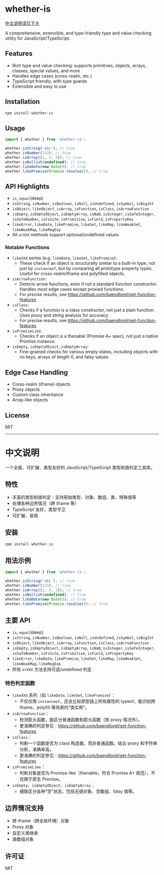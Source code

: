 # whether-is

[中文说明请见下方](#中文说明)

A comprehensive, extensible, and type-friendly type and value checking utility for JavaScript/TypeScript.

## Features

- Rich type and value checking: supports primitives, objects, arrays, classes, special values, and more
- Handles edge cases (cross-realm, etc.)
- TypeScript friendly, with type guards
- Extensible and easy to use

## Installation

```bash
npm install whether-is
```

## Usage

```ts
import { whether } from 'whether-is';

whether.isString('abc'); // true
whether.isNumber(123); // true
whether.isArray([1, 2, 3]); // true
whether.isNullish(undefined); // true
whether.likeDate(new Date()); // true
whether.likePromise(Promise.resolve()); // true
```

## API Highlights

- `is`, `equal`(deep)
- `isString`, `isNumber`, `isBoolean`, `isNull`, `isUndefined`, `isSymbol`, `isBigInt`
- `isObject`, `likeObject`, `isArray`, `isFunction`, `isClass`, `isArrowFunction`
- `isEmpty`, `isEmptyObject`, `isEmptyArray`, `isNaN`, `isInteger`, `isSafeInteger`, `isSafeNumber`, `isFinite`, `isPrimitive`, `isField`, `isPropertyKey`
- `likeError`, `likeDate`, `likePromise`, `likeSet`, `likeMap`, `likeWeakSet`, `likeWeakMap`, `likeRegExp`
- All `orXXX` methods support optional/undefined values

### Notable Functions

- `likeXXX` series (e.g. `likeDate`, `likeSet`, `likePromise`):
  - These check if an object is structurally similar to a built-in type, not just by `instanceof`, but by comparing all prototype property types. Useful for cross-realm/iframe and polyfilled objects.
- `isArrowFunction`:
  - Detects arrow functions, even if not a standard function constructor. Handles most edge cases except proxied functions.
  - For precise results, see https://github.com/baendlorel/get-function-features
- `isClass`:
  - Checks if a function is a class constructor, not just a plain function. Uses proxy and string analysis for accuracy.
  - For precise results, see https://github.com/baendlorel/get-function-features
- `isPromiseLike`:
  - Checks if an object is a thenable (Promise A+ spec), not just a native Promise instance.
- `isEmpty`, `isEmptyObject`, `isEmptyArray`:
  - Fine-grained checks for various empty states, including objects with no keys, arrays of length 0, and falsy values.

## Edge Case Handling

- Cross-realm (iframe) objects
- Proxy objects
- Custom class inheritance
- Array-like objects

## License

MIT

---

# 中文说明

一个全面、可扩展、类型友好的 JavaScript/TypeScript 类型和值判定工具库。

## 特性

- 丰富的类型和值判定：支持原始类型、对象、数组、类、特殊值等
- 处理各种边界情况（跨 iframe 等）
- TypeScript 友好，类型守卫
- 可扩展、易用

## 安装

```bash
npm install whether-is
```

## 用法示例

```ts
import { whether } from 'whether-is';

whether.isString('abc'); // true
whether.isNumber(123); // true
whether.isArray([1, 2, 3]); // true
whether.isNullish(undefined); // true
whether.likeDate(new Date()); // true
whether.likePromise(Promise.resolve()); // true
```

## 主要 API

- `is`, `equal`(deep)
- `isString`, `isNumber`, `isBoolean`, `isNull`, `isUndefined`, `isSymbol`, `isBigInt`
- `isObject`, `likeObject`, `isArray`, `isFunction`, `isClass`, `isArrowFunction`
- `isEmpty`, `isEmptyObject`, `isEmptyArray`, `isNaN`, `isInteger`, `isSafeInteger`, `isSafeNumber`, `isFinite`, `isPrimitive`, `isField`, `isPropertyKey`
- `likeError`, `likeDate`, `likePromise`, `likeSet`, `likeMap`, `likeWeakSet`, `likeWeakMap`, `likeRegExp`
- 所有 `orXXX` 方法支持可选/undefined 判定

### 特色判定函数

- `likeXXX` 系列（如 `likeDate`, `likeSet`, `likePromise`）：
  - 不仅仅用 `instanceof`，还会比较原型链上所有属性的 typeof，能识别跨 iframe、polyfill 等场景的“类实例”。
- `isArrowFunction`：
  - 检测箭头函数，能区分普通函数和箭头函数（除 proxy 情况外）。
  - 更准确的判定参见：https://github.com/baendlorel/get-function-features
- `isClass`：
  - 判断一个函数是否为 class 构造器，而非普通函数。结合 proxy 和字符串分析，准确率高。
  - 更准确的判定参见：https://github.com/baendlorel/get-function-features
- `isPromiseLike`：
  - 判断对象是否为 Promise-like（thenable，符合 Promise A+ 规范），不仅限于原生 Promise。
- `isEmpty`、`isEmptyObject`、`isEmptyArray`：
  - 细致区分各种“空”状态，包括无键对象、空数组、falsy 值等。

## 边界情况支持

- 跨 iframe（跨全局环境）对象
- Proxy 对象
- 自定义类继承
- 类数组对象

## 许可证

MIT
